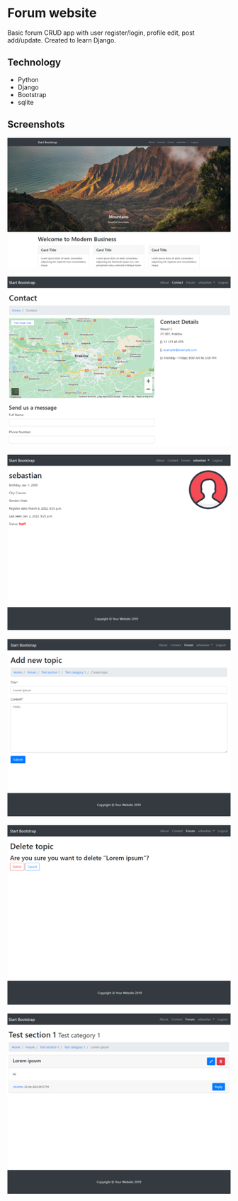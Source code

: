 # Forum website

<p>Basic forum CRUD app with user register/login, profile edit, post add/update. Created to learn Django.</p>

## Technology
<ul>
<li>Python</li>
<li>Django</li>
<li>Bootstrap</li>
<li>sqlite</li>
</ul>

## Screenshots
![home](screenshots/home.PNG)&nbsp;
![contact](screenshots/contact.PNG)&nbsp;
![profile](screenshots/profile.PNG)&nbsp;
![add-post](screenshots/add-post.PNG)&nbsp;
![delete-post](screenshots/delete-post.PNG)&nbsp;
![post-view](screenshots/post-view.PNG)
